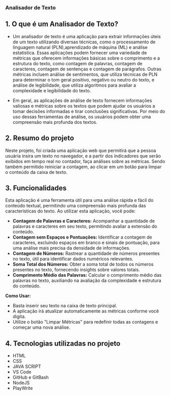 ### Analisador de Texto

## 1. O que é um Analisador de Texto?

- Um analisador de texto é uma aplicação para extrair informações úteis de um texto utilizando diversas técnicas, como o processamento de linguagem natural (PLN),aprendizado de máquina (ML) e análise estatística. Essas aplicações podem fornecer uma variedade de métricas que oferecem informações básicas sobre o comprimento e a estrutura do texto, como contagem de palavras, contagem de caracteres, contagem de sentenças e contagem de parágrafos. Outras métricas incluem análise de sentimentos, que utiliza técnicas de PLN para determinar o tom geral positivo, negativo ou neutro do texto, e análise de legibilidade, que utiliza algoritmos para avaliar a complexidade e legibilidade do texto.

- Em geral, as aplicações de análise de texto fornecem informações valiosas e métricas sobre os textos que podem ajudar os usuários a tomar decisões informadas e tirar conclusões significativas. Por meio do uso dessas ferramentas de análise, os usuários podem obter uma compreensão mais profunda dos textos.

## 2. Resumo do projeto

Neste projeto, foi criada uma aplicação web que permitirá que a pessoa usuária insira um texto no navegador, e a partir dos indicadores que serão exibidos em tempo real no contador, faça análises sobre as métricas. Sendo também permitido reiniciar a contagem, ao clicar em um botão para limpar o conteúdo da caixa de texto.


## 3. Funcionalidades

Esta aplicação é uma ferramenta útil para uma análise rápida e fácil do conteúdo textual, permitindo uma compreensão mais profunda das características do texto. Ao utilizar esta aplicação, você pode:

- **Contagem de Palavras e Caracteres:** Acompanhar a quantidade de palavras e caracteres em seu texto, permitindo avaliar a extensão do conteúdo.
- **Contagem sem Espaços e Pontuações:** Identificar a contagem de caracteres, excluindo espaços em branco e sinais de pontuação, para uma análise mais precisa da densidade de informações.
- **Contagem de Números:** Rastrear a quantidade de números presentes no texto, útil para identificar dados numéricos relevantes.
- **Soma Total dos Números:** Obter a soma total de todos os números presentes no texto, fornecendo insights sobre valores totais.
- **Comprimento Médio das Palavras:** Calcular o comprimento médio das palavras no texto, auxiliando na avaliação da complexidade e estrutura do conteúdo.

**Como Usar:**

- Basta inserir seu texto na caixa de texto principal.
- A aplicação irá atualizar automaticamente as métricas conforme você digita.
- Utilize o botão "Limpar Métricas" para redefinir todas as contagens e começar uma nova análise.

## 4. Tecnologias utilizadas no projeto

- HTML
- CSS
- JAVA SCRIPT
- VS Code
- GitHub e GitBash
- NodeJS
- PlayWrite

